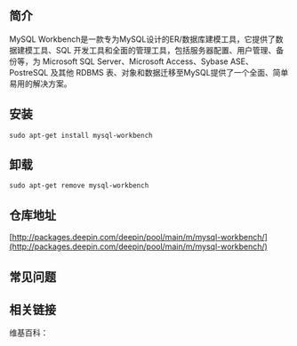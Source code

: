 ## 简介

MySQL Workbench是一款专为MySQL设计的ER/数据库建模工具，它提供了数据建模工具、SQL 开发工具和全面的管理工具，包括服务器配置、用户管理、备份等，为 Microsoft SQL Server、Microsoft Access、Sybase ASE、PostreSQL 及其他 RDBMS 表、对象和数据迁移至MySQL提供了一个全面、简单易用的解决方案。

## 安装

`sudo apt-get install mysql-workbench`

## 卸载

`sudo apt-get remove mysql-workbench`

## 仓库地址

[http://packages.deepin.com/deepin/pool/main/m/mysql-workbench/](http://packages.deepin.com/deepin/pool/main/m/mysql-workbench/)


## 常见问题


## 相关链接

维基百科：